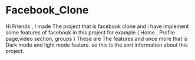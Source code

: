 # Facebook_Clone
Hi Friends , I made The project that is facebook clone and i have implement some features of facebook in this project for example ( Home , Profile page,video section, groups ) These are The features and once more that is Dark mode and light mode feature. so this is the sort information about this project.
